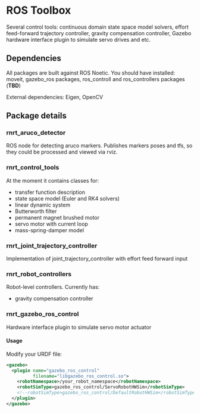# ROS Toolbox
Several control tools: continuous domain state space model solvers, effort feed-forward trajectory controller, gravity compensation controller, Gazebo hardware interface plugin to simulate servo drives and etc.

## Dependencies
All packages are built against ROS Noetic. You should have installed: moveit, gazebo_ros packages, ros_controll and ros_controllers packages (**TBD**)

External dependencies: Eigen, OpenCV

## Package details

### rnrt_aruco_detector
ROS node for detecting aruco markers. Publishes markers poses and tfs, so they could be processed and viewed via rviz.

### rnrt_control_tools
At the moment it contains classes for: 
 - transfer function description
 - state space model (Euler and RK4 solvers)
 - linear dynamic system
 - Butterworth filter
 - permanent magnet brushed motor
 - servo motor with current loop
 - mass-spring-damper model

### rnrt_joint_trajectory_controller
Implementation of joint_trajectory_controller with effort feed forward input

### rnrt_robot_controllers
Robot-level controllers. Currently has:
 - gravity compensation controller

### rnrt_gazebo_ros_control
Hardware interface plugin to simulate servo motor actuator

#### Usage

Modify your URDF file:

```xml
<gazebo>
  <plugin name="gazebo_ros_control" 
          filename="libgazebo_ros_control.so">
    <robotNamespace>/your_robot_namespace</robotNamespace>
    <robotSimType>gazebo_ros_control/ServoRobotHWSim</robotSimType>
    <!--robotSimType>gazebo_ros_control/DefaultRobotHWSim</robotSimType-->
  </plugin>
</gazebo>
```
